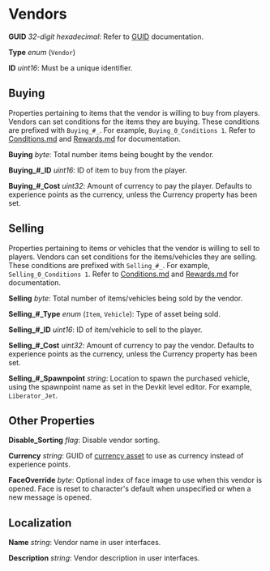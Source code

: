 Vendors
=======

**GUID** *32-digit hexadecimal*: Refer to [GUID](/GUID.md) documentation.

**Type** *enum* (`Vendor`)

**ID** *uint16*: Must be a unique identifier.

Buying
------

Properties pertaining to items that the vendor is willing to buy from players. Vendors can set conditions for the items they are buying. These conditions are prefixed with `Buying_#_`. For example, `Buying_0_Conditions 1`. Refer to [Conditions.md](/NPCAsset/Conditions.md) and [Rewards.md](/NPCAsset/Rewards.md) for documentation.

**Buying** *byte*: Total number items being bought by the vendor.

**Buying\_#\_ID** *uint16*: ID of item to buy from the player.

**Buying\_#\_Cost** *uint32*: Amount of currency to pay the player. Defaults to experience points as the currency, unless the Currency property has been set.

Selling
-------

Properties pertaining to items or vehicles that the vendor is willing to sell to players. Vendors can set conditions for the items/vehicles they are selling. These conditions are prefixed with `Selling_#_`. For example, `Selling_0_Conditions 1`. Refer to [Conditions.md](/NPCAsset/Conditions.md) and [Rewards.md](/NPCAsset/Rewards.md) for documentation.

**Selling** *byte*: Total number of items/vehicles being sold by the vendor.

**Selling\_#\_Type** *enum* (`Item`, `Vehicle`): Type of asset being sold.

**Selling\_#\_ID** *uint16*: ID of item/vehicle to sell to the player.

**Selling\_#\_Cost** *uint32*: Amount of currency to pay the vendor. Defaults to experience points as the currency, unless the Currency property has been set.

**Selling\_#\_Spawnpoint** *string*: Location to spawn the purchased vehicle, using the spawnpoint name as set in the Devkit level editor. For example, `Liberator_Jet`.

Other Properties
----------------

**Disable_Sorting** *flag*: Disable vendor sorting.

**Currency** *string*: GUID of [currency asset](/Currency.md) to use as currency instead of experience points.

**FaceOverride** *byte*: Optional index of face image to use when this vendor is opened. Face is reset to character's default when unspecified or when a new message is opened.

Localization
------------

**Name** *string*: Vendor name in user interfaces.

**Description** *string*: Vendor description in user interfaces. 
